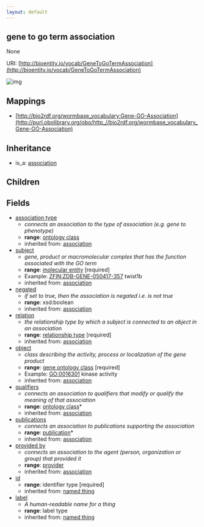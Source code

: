 ```yaml
---
layout: default
---
```


## gene to go term association


None

URI: [http://bioentity.io/vocab/GeneToGoTermAssociation](http://bioentity.io/vocab/GeneToGoTermAssociation)


![img](http://yuml.me/diagram/nofunky/class/%5Bassociation%5D%5E-%5Bgene%20to%20go%20term%20association%5D%2C%20%5Bgene%20to%20go%20term%20association%5D-association%20type%20%3E%5Bontology%20class%5D%2C%20%5Bgene%20to%20go%20term%20association%5D-subject%20%3E%5Bmolecular%20entity%5D%2C%20%5Bbiological%20entity%5D%5E-%5Bmolecular%20entity%5D%2C%20%5Bmolecular%20entity%5D-in%20taxon%20%3E%5Borganism%20taxon%5D%2C%20%5Bontology%20class%5D%5E-%5Borganism%20taxon%5D%2C%20%5Bgene%20to%20go%20term%20association%5D-relation%20%3E%5Brelationship%20type%5D%2C%20%5Bgene%20to%20go%20term%20association%5D-object%20%3E%5Bgene%20ontology%20class%5D%2C%20%5Bontology%20class%5D%5E-%5Bgene%20ontology%20class%5D%2C%20%5Bgene%20to%20go%20term%20association%5D-qualifiers%20%3E%5Bontology%20class%5D%2C%20%5Bgene%20to%20go%20term%20association%5D-publications%20%3E%5Bpublication%5D%2C%20%5Binformation%20content%20entity%5D%5E-%5Bpublication%5D%2C%20%5Bgene%20to%20go%20term%20association%5D-provided%20by%20%3E%5Bprovider%5D%2C%20%5Badministrative%20entity%5D%5E-%5Bprovider%5D)
## Mappings

 * [http://bio2rdf.org/wormbase_vocabulary:Gene-GO-Association](http://purl.obolibrary.org/obo/http_//bio2rdf.org/wormbase_vocabulary_Gene-GO-Association)

## Inheritance

 *  is_a: [association](Association.html)

## Children



## Fields

 * [association type](association_type.html)
    * _connects an association to the type of association (e.g. gene to phenotype)_
    * __range__: [ontology class](OntologyClass.html)
    * inherited from: [association](Association.html)
 * [subject](subject.html)
    * _gene, product or macromolecular complex that has the function associated with the GO term_
    * __range__: [molecular entity](MolecularEntity.html) [required]
    * Example: [ZFIN:ZDB-GENE-050417-357](http://purl.obolibrary.org/obo/ZFIN_ZDB-GENE-050417-357) twist1b
    * inherited from: [association](Association.html)
 * [negated](negated.html)
    * _if set to true, then the association is negated i.e. is not true_
    * __range__: xsd:boolean
    * inherited from: [association](Association.html)
 * [relation](relation.html)
    * _the relationship type by which a subject is connected to an object in an association_
    * __range__: [relationship type](RelationshipType.html) [required]
    * inherited from: [association](Association.html)
 * [object](object.html)
    * _class describing the activity, process or localization of the gene product_
    * __range__: [gene ontology class](GeneOntologyClass.html) [required]
    * Example: [GO:0016301](http://purl.obolibrary.org/obo/GO_0016301) kinase activity
    * inherited from: [association](Association.html)
 * [qualifiers](qualifiers.html)
    * _connects an association to qualifiers that modify or qualify the meaning of that association_
    * __range__: [ontology class](OntologyClass.html)*
    * inherited from: [association](Association.html)
 * [publications](publications.html)
    * _connects an association to publications supporting the association_
    * __range__: [publication](Publication.html)*
    * inherited from: [association](Association.html)
 * [provided by](provided_by.html)
    * _connects an association to the agent (person, organization or group) that provided it_
    * __range__: [provider](Provider.html)
    * inherited from: [association](Association.html)
 * [id](id.html)
    * __range__: identifier type [required]
    * inherited from: [named thing](NamedThing.html)
 * [label](label.html)
    * _A human-readable name for a thing_
    * __range__: label type
    * inherited from: [named thing](NamedThing.html)
